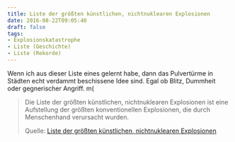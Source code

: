 ```yaml
---
title: Liste der größten künstlichen, nichtnuklearen Explosionen
date: 2016-08-22T09:05:40
draft: false
tags:
- Explosionskatastrophe
- Liste (Geschichte)
- Liste (Rekorde)
---
```


Wenn ich aus dieser Liste eines gelernt habe, dann das Pulvertürme in
Städten echt verdammt beschissene Idee sind. Egal ob Blitz, Dummheit oder
gegnerischer Angriff. m(


> Die Liste der größten künstlichen, nichtnuklearen Explosionen ist eine
> Aufstellung der größten konventionellen Explosionen, die durch
> Menschenhand verursacht wurden.
>
> Quelle: [Liste der größten künstlichen, nichtnuklearen Explosionen](https://de.wikipedia.org/wiki/Liste_der_größten_künstlichen,_nichtnuklearen_Explosionen)
